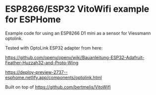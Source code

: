 ESP8266/ESP32 VitoWifi example for ESPHome
==========================================

Example code for using an ESP8266 D1 mini as a sensor for Viessmann optolink.

Tested with OptoLink ESP32 adapter from here:

https://github.com/openv/openv/wiki/Bauanleitung-ESP32-Adafruit-Feather-Huzzah32-and-Proto-Wing

https://deploy-preview-2737--esphome.netlify.app/components/optolink.html

Built on top of https://github.com/bertmelis/VitoWifi
